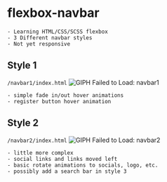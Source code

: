 # flexbox-navbar
```
- Learning HTML/CSS/SCSS flexbox
- 3 Different navbar styles
- Not yet responsive
```

## Style 1
`/navbar1/index.html`
![GIPH Failed to Load: navbar1](https://i.imgur.com/qWQNEtY.gif)
```
- simple fade in/out hover animations
- register button hover animation
```

## Style 2
`/navbar2/index.html`
![GIPH Failed to Load: navbar2](https://i.imgur.com/dYWYCJW.gif)
```
- little more complex
- social links and links moved left
- basic rotate animations to socials, logo, etc.
- possibly add a search bar in style 3
```